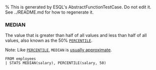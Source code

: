 % This is generated by ESQL's AbstractFunctionTestCase. Do not edit it. See ../README.md for how to regenerate it.

### MEDIAN
The value that is greater than half of all values and less than half of all values, also known as the 50% [`PERCENTILE`](https://www.elastic.co/docs/reference/query-languages/esql/functions-operators/aggregation-functions#esql-percentile).

Note: Like [`PERCENTILE`](https://www.elastic.co/docs/reference/query-languages/esql/functions-operators/aggregation-functions#esql-percentile), `MEDIAN` is [usually approximate](https://www.elastic.co/docs/reference/query-languages/esql/functions-operators/aggregation-functions#esql-percentile-approximate).
```esql
FROM employees
| STATS MEDIAN(salary), PERCENTILE(salary, 50)
```
